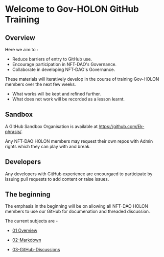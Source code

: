 # Welcome to Gov-HOLON GitHub Training

## Overview 

Here we aim to :

* Reduce barriers of entry to GitHub use.
* Encourage participation in NFT-DAO's Governance.
* Collaborate in developing NFT-DAO's Governance.


These materials will iteratively develop in the course of training Gov-HOLON members over the next few weeks.
* What works will be kept and refined further.
* What does not work will be recorded as a lesson learnt.

## Sandbox 

A GitHub Sandbox Organisation is available at https://github.com/Ek-phrasis/. 

Any NFT-DAO HOLON members may request their own repos with Admin rights which they can play with and break.

## Developers

Any developers with GitHub experience are encourgaed to participate by issuing pull requests to add content or raise issues.

## The beginning

The emphasis in the beginning will be on allowing all NFT-DAO HOLON members to use our GitHub for documenation and threaded discussion.

The current subjects are - 

* [01 Overview](01-Overview.md)

* [02-Markdown](02-Markdown.md)

* [03-GitHub-Discussions](03-GitHub-Discussions.md )

